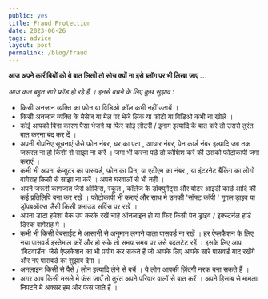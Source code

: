 ```yaml
---
public: yes
title: Fraud Protection
date: 2023-06-26
tags: advice
layout: post
permalink: /blog/fraud
---
```


**आज अपने कारीबियों को ये बात लिखी तो सोच क्यों ना इसे ब्लॉग पर भी लिखा जाए ...**

*आज कल बहुत सारे फ्रॉड हो रहे हैं । इनसे बचने के लिए कुछ सुझाव :*

- किसी अनजान व्यक्ति का फोन या विडिओ कॉल कभी नहीं उठायें ।
- किसी अनजान व्यक्ति के मैसेज या मेल पर भेजे लिंक या फोटो या विडिओ कभी ना खोलें ।
- कोई आपको बिना कारण पैसा भेजने या फिर कोई लौटरी / इनाम इत्यादि के बात करे तो उससे तुरंत बात करना बंद कर दें ।
- अपनी गोपनिए सूचनाएं जैसे फोन नंबर, घर का पता , आधार नंबर, पेन कार्ड नंबर इत्यादि जब तक जरूरत ना हो किसी से साझा ना करें । जमा भी करना पड़े तो कोशिश करें की उसको फोटोकापी जमा कराएं ।
- कभी भी अपना कंप्युटर का पासवर्ड, फोन का पिन, या एटीएम का नंबर , या इंटरनेट बैंकिंग का लोगों वागेराह किसी से साझा ना करें । अपने घरवालों से भी नहीं ।
- अपने जरूरी कागजात जैसे ऑफिस, स्कूल , कॉलेज के डॉक्युमेंट्स और वोटर आइडी कार्ड आदि की कई प्रतिलिपि बना कर रखें । फोटोकापी भी कराएं और साथ मे उनकी 'सॉफ्ट कॉपी ' गूगल ड्राइव या ड्रॉपबऑक्स जैसी किसी क्लाउड सर्विस पर रखें ।
- अपना डाटा हमेशा बैक उप करके रखें चाहे ऑनलाइन हो या फिर किसी पेन ड्राइव / इक्स्टर्नल हार्ड डिस्क वागेराह मे ।
- कभी भी किसी वेबसाईट मे आसानी से अनुमान लगाने वाला पासवर्ड ना रखें । हर ऐप्लकैशन के लिए नया पासवर्ड इस्तेमाल करें और हो सके तो समय समय पर उसे बदलटेट रहें । इसके लिए आप 'बिटवार्डेन' जैसे ऐप्लकैशन का भी प्रयोग कर सकते हैं जो आपके लिए आपके सारे पासवर्ड याद रखेंगे और नए पासवर्ड का सुझाव देगा ।
- अनलाइन किसी से पैसे / लोन इत्यादि लेने से बचें । ये लोग आपकी ज़िंदगी नरक बना सकते हैं ।
- अगर आप किसी मसले मे फंस जाएँ तो तुरंत अपने परिवार वालों से बात करें । अपने हिसाब से मामला निपटने मे अक्सर हम और फंस जाते हैं ।
